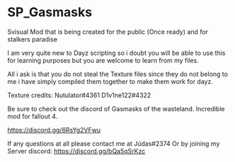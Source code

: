 # SP_Gasmasks

Svisual Mod that is being created for the public (Once ready) and for stalkers paradise


I am very quite new  to Dayz scripting so i doubt you will be able to use this for learning purposes but you are welcome to learn from my files.

All i ask is that you do not steal the Texture files since they do not belong to me i have simply compiled them together to make them work for dayz.


Texture credits: 
Nutulator#4361
D1v1ne122#4322

Be sure to check out the discord of Gasmasks of the wasteland. Incredible mod for fallout 4.

https://discord.gg/6RsYg2VFwu


If any questions at all please contact me at Júdas#2374
Or by joining my Server discord: https://discord.gg/bQa5qSrKzc
